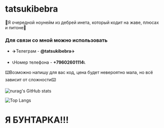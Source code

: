# tatsukibebra #

👻Я очередной ноунейм из дебрей инета, который кодит на жаве, плюсах и питоне👻

### Для связи со мной можно использовать ###
+ ✈️Телеграм - **@tatsukibebra**✈️

+ 📞Номер телефона - **+79602601114**📞

⌨️Возможно напишу для вас код, цена будет невероятно мала, но всё зависит от сложности⌨️ 

![nurag's GitHub stats](https://github-readme-stats.vercel.app/api?username=tatsukibebra&show_icons=true&theme=synthwave)

![Top Langs](https://github-readme-stats-git-masterrstaa-rickstaa.vercel.app/api/top-langs/?username=tatsukibebra&layout=compact&theme=transparent&hide_border=true&langs_count=10)


# Я БУНТАРКА!!! #
